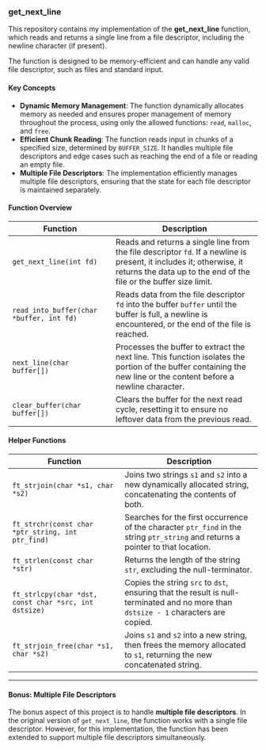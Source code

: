 ### **get_next_line**

This repository contains my implementation of the **get_next_line** function,
which reads and returns a single line from a file descriptor, including the newline character (if present). 

The function is designed to be memory-efficient and can handle any valid file descriptor, 
such as files and standard input.

#### **Key Concepts**

- **Dynamic Memory Management**: The function dynamically allocates memory as needed and ensures proper management of memory throughout the process, using only the allowed functions: `read`, `malloc`, and `free`.
- **Efficient Chunk Reading**: The function reads input in chunks of a specified size, determined by `BUFFER_SIZE`. It handles multiple file descriptors and edge cases such as reaching the end of a file or reading an empty file.
- **Multiple File Descriptors**: The implementation efficiently manages multiple file descriptors, ensuring that the state for each file descriptor is maintained separately.

#### **Function Overview**

| **Function** | **Description** |
|--------------|-----------------|
| `get_next_line(int fd)` | Reads and returns a single line from the file descriptor `fd`. If a newline is present, it includes it; otherwise, it returns the data up to the end of the file or the buffer size limit. |
| `read_into_buffer(char *buffer, int fd)` | Reads data from the file descriptor `fd` into the buffer `buffer` until the buffer is full, a newline is encountered, or the end of the file is reached. |
| `next_line(char buffer[])` | Processes the buffer to extract the next line. This function isolates the portion of the buffer containing the new line or the content before a newline character. |
| `clear_buffer(char buffer[])` | Clears the buffer for the next read cycle, resetting it to ensure no leftover data from the previous read. |

#### **Helper Functions**

| **Function** | **Description** |
|--------------|-----------------|
| `ft_strjoin(char *s1, char *s2)` | Joins two strings `s1` and `s2` into a new dynamically allocated string, concatenating the contents of both. |
| `ft_strchr(const char *ptr_string, int ptr_find)` | Searches for the first occurrence of the character `ptr_find` in the string `ptr_string` and returns a pointer to that location. |
| `ft_strlen(const char *str)` | Returns the length of the string `str`, excluding the null-terminator. |
| `ft_strlcpy(char *dst, const char *src, int dstsize)` | Copies the string `src` to `dst`, ensuring that the result is null-terminated and no more than `dstsize - 1` characters are copied. |
| `ft_strjoin_free(char *s1, char *s2)` | Joins `s1` and `s2` into a new string, then frees the memory allocated to `s1`, returning the new concatenated string. |

---

#### **Bonus: Multiple File Descriptors**

The bonus aspect of this project is to handle **multiple file descriptors**. In the original version of `get_next_line`, the function works with a single file descriptor. However, for this implementation, the function has been extended to support multiple file descriptors simultaneously.
